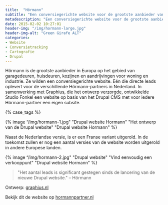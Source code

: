 ```yaml
---
title:  "Hörmann"
subtitle: "Een conversiegerichte website voor de grootste aanbieder van Europa op het gebied van garage- en huisdeuren"
metadescription: "Een conversiegerichte website voor de grootste aanbieder van Europa op het gebied van garage- en huisdeuren"
date: 2015-02-02 10:27:01
header-img: "/img/hormann-large.jpg"
header-img-alt: "Green Girafe ALT"
categories: 
- Website
- Conversietracking
- Cartografie
- Drupal
---
```


Hörmann is de grootste aanbieder in Europa op het gebied van garagedeuren, huisdeuren, kozijnen en aandrijvingen voor woning en industrie. Ze wilden een conversiegerichte website. Eén die directe leads oplevert voor de verschillende Hörmann-partners in Nederland. In samenwerking met Graphius, die het ontwerp verzorgde, ontwikkelde Studio Fonkel een website op basis van het Drupal CMS met voor iedere Hörmann-partner een eigen subsite.

{% case_tags %}

{% image “/img/hormann-1.jpg" "Drupal website Hormann" "Het ontwerp van de Drupal website" "Drupal website Hormann" %}

Naast de Nederlandse versie, is er een Franse variant uitgerold. In de toekomst zullen er nog een aantal versies van de website worden uitgerold in andere Europese landen.

{% image “/img/hormann-2.jpg" "Drupal website" "Vind eenvoudig een verkooppunt" "Drupal website Hormann" %}

> "Het aantal leads is significant gestegen sinds de lancering van de nieuwe  Drupal website." – Hörmann

Ontwerp: <a href="http://graphius.nl/" target="_blank">graphius.nl</a>

Bekijk dit de website op <a href="http://hormannpartner.nl/" target="_blank">hormannpartner.nl</a>
